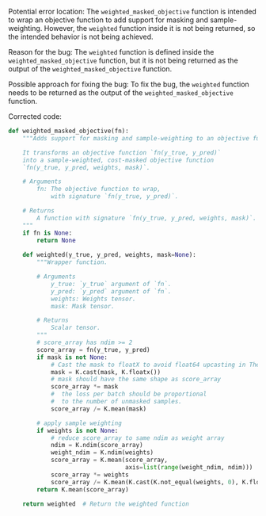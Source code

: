 Potential error location: The `weighted_masked_objective` function is intended to wrap an objective function to add support for masking and sample-weighting. However, the `weighted` function inside it is not being returned, so the intended behavior is not being achieved.

Reason for the bug: The `weighted` function is defined inside the `weighted_masked_objective` function, but it is not being returned as the output of the `weighted_masked_objective` function.

Possible approach for fixing the bug: To fix the bug, the `weighted` function needs to be returned as the output of the `weighted_masked_objective` function.

Corrected code:

```python
def weighted_masked_objective(fn):
    """Adds support for masking and sample-weighting to an objective function.

    It transforms an objective function `fn(y_true, y_pred)`
    into a sample-weighted, cost-masked objective function
    `fn(y_true, y_pred, weights, mask)`.

    # Arguments
        fn: The objective function to wrap,
            with signature `fn(y_true, y_pred)`.

    # Returns
        A function with signature `fn(y_true, y_pred, weights, mask)`.
    """
    if fn is None:
        return None
    
    def weighted(y_true, y_pred, weights, mask=None):
        """Wrapper function.

        # Arguments
            y_true: `y_true` argument of `fn`.
            y_pred: `y_pred` argument of `fn`.
            weights: Weights tensor.
            mask: Mask tensor.

        # Returns
            Scalar tensor.
        """
        # score_array has ndim >= 2
        score_array = fn(y_true, y_pred)
        if mask is not None:
            # Cast the mask to floatX to avoid float64 upcasting in Theano
            mask = K.cast(mask, K.floatx())
            # mask should have the same shape as score_array
            score_array *= mask
            #  the loss per batch should be proportional
            #  to the number of unmasked samples.
            score_array /= K.mean(mask)

        # apply sample weighting
        if weights is not None:
            # reduce score_array to same ndim as weight array
            ndim = K.ndim(score_array)
            weight_ndim = K.ndim(weights)
            score_array = K.mean(score_array,
                                 axis=list(range(weight_ndim, ndim)))
            score_array *= weights
            score_array /= K.mean(K.cast(K.not_equal(weights, 0), K.floatx()))
        return K.mean(score_array)
    
    return weighted  # Return the weighted function
```